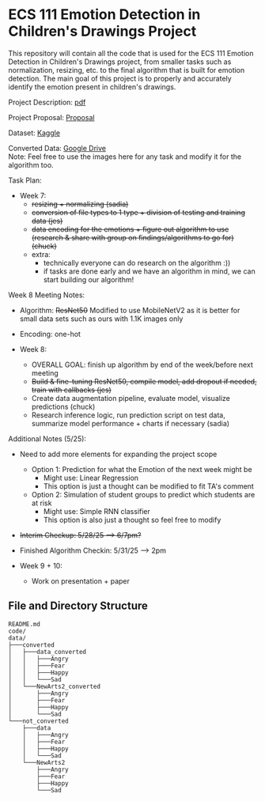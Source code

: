 # ECS 111 Emotion Detection in Children's Drawings Project

This repository will contain all the code that is used for the ECS 111 Emotion Detection in Children's Drawings project, from smaller tasks such as normalization, resizing, etc. to the final algorithm that is built for emotion detection. The main goal of this project is to properly and accurately identify the emotion present in children's drawings.

Project Description: 
[pdf](https://cdn-uploads.piazza.com/paste/m6slvq75i3k31k/d7030087025aca9f8d670bf7c3dc3e23df4e923c1545abb7a956953004bd352e/ECS111_SQ_2025_-_project.pdf)

Project Proposal: 
[Proposal](https://docs.google.com/document/d/1mfopRWyw--y7h06VD_z1D53k16H_82CRohDGWVvjiAk/edit?usp=sharing)

Dataset: 
[Kaggle](https://www.kaggle.com/datasets/vishmiperera/children-drawings?select=data)

Converted Data: 
[Google Drive](https://drive.google.com/drive/folders/1xkOsVxCkwTQJi3ruOoOHVbvzSn8kqRCS?q=sharedwith:public%20parent:1xkOsVxCkwTQJi3ruOoOHVbvzSn8kqRCS) \
Note: Feel free to use the images here for any task and modify it for the algorithm too.

Task Plan: 
- Week 7:
  - ~~resizing + normalizing (sadia)~~
  - ~~conversion of file types to 1 type + division of testing and training data (jes)~~
  - ~~data encoding for the emotions + figure out algorithm to use (research & share with group on findings/algorithms to go for) (chuck)~~
  - extra:
    - technically everyone can do research on the algorithm :))
    - if tasks are done early and we have an algorithm in mind, we can start building our algorithm!

Week 8 Meeting Notes: 
- Algorithm: ~~ResNet50~~ Modified to use MobileNetV2 as it is better for small data sets such as ours with 1.1K images only
- Encoding: one-hot

- Week 8:
  - OVERALL GOAL: finish up algorithm by end of the week/before next meeting
  - ~~Build & fine-tuning ResNet50, compile model, add dropout if needed, train with callbacks (jes)~~
  - Create data augmentation pipeline, evaluate model, visualize predictions (chuck)
  - Research inference logic, run prediction script on test data, summarize model performance + charts if necessary (sadia) 

Additional Notes (5/25):
- Need to add more elements for expanding the project scope
  - Option 1: Prediction for what the Emotion of the next week might be 
    - Might use: Linear Regression
    - This option is just a thought can be modified to fit TA's comment 
  - Option 2: Simulation of student groups to predict which students are at risk
    - Might use: Simple RNN classifier
    - This option is also just a thought so feel free to modify

- ~~Interim Checkup: 5/28/25 --> 6/7pm?~~
- Finished Algorithm Checkin: 5/31/25 --> 2pm

- Week 9 + 10: 
  - Work on presentation + paper

## File and Directory Structure
```
README.md
code/
data/
├───converted
│   ├───data_converted
│   │   ├───Angry
│   │   ├───Fear
│   │   ├───Happy
│   │   └───Sad
│   └───NewArts2_converted
│       ├───Angry
│       ├───Fear
│       ├───Happy
│       └───Sad
└───not_converted
    ├───data
    │   ├───Angry
    │   ├───Fear
    │   ├───Happy
    │   └───Sad
    └───NewArts2
        ├───Angry
        ├───Fear
        ├───Happy
        └───Sad
```


